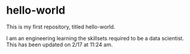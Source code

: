 # hello-world

This is my first repository, titled hello-world.  

I am an engineering learning the skillsets required to be a data scientist.  
This has been updated on 2/17 at 11:24 am.
